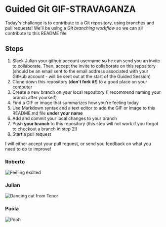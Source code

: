 # Guided Git GIF-STRAVAGANZA

Today's challenge is to contribute to a Git repository, using branches and pull requests! We'll be using a *Git branching workflow* so we can all contribute to this README file.

## Steps

1. Slack Julian your github account username so he can send you an invite to collaborate. Then, accept the invite to collaborate on this repository (should be an email sent to the email address associated with your GitHub account - will be sent out at the start of the Guided Session)
2. Clone down this repository (**don't fork it!**) to a good place on your computer
3. Create a new branch on your local repository (I recommend naming your branch after yourself)
4. Find a GIF or image that summarizes how you're feeling today
5. Use Markdown syntax and a text editor to add the GIF or image to this README.md file **under your name**
6. Add and commit your local changes to your branch
7. Push **your branch** to this repository (this step will not work if you forgot to checkout a branch in step 2!)
8. Start a pull request

I will either accept your pull request, or send you feedback on what you need to do to improve!

### Roberto
![Feeling excited](https://github.com/raguilarsoriano/git_practice/issues/1#issue-1583031826.gif)


### Julian

![Dancing cat from Tenor](https://media.tenor.com/QM-si3_EAyIAAAAC/listening-to-music-dancing.gif)

### Paola 
![Pooh](https://media.giphy.com/media/rdma0nDFZMR32/giphy.gif)
